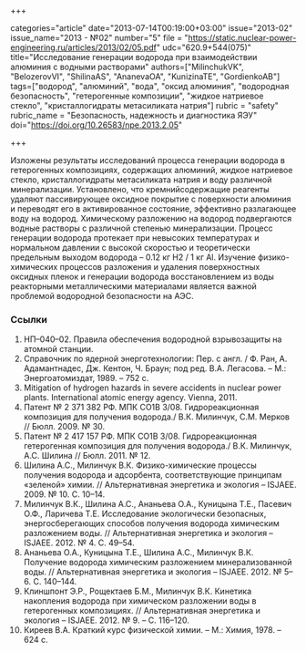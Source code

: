 +++

categories="article"
date="2013-07-14T00:19:00+03:00"
issue="2013-02"
issue_name="2013 - №02"
number="5"
file = "https://static.nuclear-power-engineering.ru/articles/2013/02/05.pdf"
udc="620.9+544(075)"
title="Исследование генерации водорода при взаимодействии алюминия с водными растворами"
authors=["MilinchukVK", "BelozerovVI", "ShilinaAS", "AnanevaOA", "KunizinaTE", "GordienkoAB"]
tags=["водород", "алюминий", "вода", "оксид алюминия", "водородная безопасность", "гетерогенные композиции", "жидкое натриевое стекло", "кристаллогидраты метасиликата натрия"]
rubric = "safety"
rubric_name = "Безопасность, надежность и диагностика ЯЭУ"
doi="https://doi.org/10.26583/npe.2013.2.05"

+++

Изложены результаты исследований процесса генерации водорода в гетерогенных композициях, содержащих алюминий, жидкое натриевое стекло, кристаллогидраты метасиликата натрия и воду различной минерализации. Установлено, что кремнийсодержащие реагенты удаляют пассивирующее оксидное покрытие с поверхности алюминия и переводят его в активированное состояние, эффективно разлагающее воду на водород. Химическому разложению на водород подвергаются водные растворы с различной степенью минерализации. Процесс генерации водорода протекает при невысоких температурах и нормальном давлении с высокой скоростью и теоретически предельным выходом водорода – 0.12 кг Н2 / 1 кг Аl. Изучение физико-химических процессов разложения и удаления поверхностных оксидных пленок и генерации водорода восстановлением из воды реакторными металлическими материалами является важной проблемой водородной безопасности на АЭС.

### Ссылки

1. НП–040–02. Правила обеспечения водородной взрывозащиты на атомной станции.
2. Справочник по ядерной энерготехнологии: Пер. с англ. / Ф. Ран, А. Адамантнадес, Дж. Кентон, Ч. Браун; под ред. В.А. Легасова. – М.: Энергоатомиздат, 1989. – 752 с.
3. Mitigation of hydrogen hazards in severe accidents in nuclear power plants. International atomic energy agency. Vienna, 2011.
4. Патент № 2 371 382 РФ. МПК СО1В 3/08. Гидрореакционная композиция для получения водорода./ В.К. Милинчук, С.М. Мерков // Бюлл. 2009. № 30.
5. Патент № 2 417 157 РФ. МПК СО1В 3/08. Гидрореакционная гетерогенная композиция для получения водорода./ В.К. Милинчук, А.С. Шилина // Бюлл. 2011. № 12.
6. Шилина А.С., Милинчук В.К. Физико-химические процессы получения водорода и адсорбента, соответствующие принципам «зеленой» химии. // Альтернативная энергетика и экология – ISJAEE. 2009. № 10. С. 10–14.
7. Милинчук В.К., Шилина А.С., Ананьева О.А., Куницына Т.Е., Пасевич О.Ф., Ларичева Т.Е. Исследование экологически безопасных, энергосберегающих способов получения водорода химическим разложением воды. // Альтернативная энергетика и экология – ISJAEE. 2012. № 4. С. 49–54.
8. Ананьева О.А., Куницына Т.Е., Шилина А.С., Милинчук В.К. Получение водорода химическим разложением минерализованной воды. // Альтернативная энергетика и экология – ISJAEE. 2012. № 5–6. С. 140–144.
9. Клиншпонт Э.Р., Рощектаев Б.М., Милинчук В.К. Кинетика накопления водорода при химическом разложении воды в гетерогенных композициях. // Альтернативная энергетика и экология – ISJAEE. 2012. № 9. – С. 116–120.
10. Киреев В.А. Краткий курс физической химии. – М.: Химия, 1978. – 624 с.